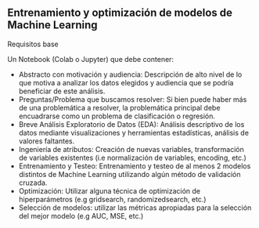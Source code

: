 ## Entrenamiento y optimización de modelos de Machine Learning 

Requisitos base

Un Notebook (Colab o Jupyter) que debe contener:

- Abstracto con motivación y audiencia: Descripción de alto nivel de lo que motiva a analizar los datos elegidos y audiencia que se podría beneficiar de este análisis.
- Preguntas/Problema que buscamos resolver: Si bien puede haber más de una problemática a resolver, la problemática principal debe encuadrarse como un problema de clasificación o regresión.
- Breve Análisis Exploratorio de Datos (EDA): Análisis descriptivo de los datos mediante visualizaciones y herramientas estadísticas, análisis de valores faltantes.
- Ingeniería de atributos: Creación de nuevas variables, transformación de variables existentes (i.e normalización de variables, encoding, etc.)
- Entrenamiento y Testeo: Entrenamiento y testeo de al menos 2 modelos distintos de Machine Learning utilizando algún método de validación cruzada.
- Optimización: Utilizar alguna técnica de optimización de hiperparámetros (e.g gridsearch, randomizedsearch, etc.)
- Selección de modelos: utilizar las métricas apropiadas para la selección del mejor modelo (e.g AUC, MSE, etc.)
